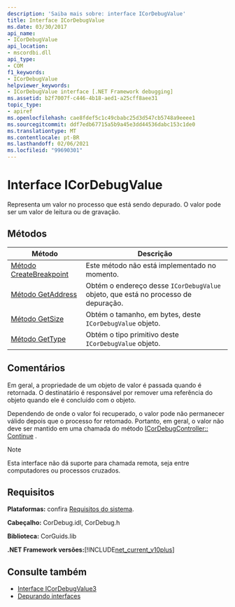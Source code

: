 ```yaml
---
description: 'Saiba mais sobre: interface ICorDebugValue'
title: Interface ICorDebugValue
ms.date: 03/30/2017
api_name:
- ICorDebugValue
api_location:
- mscordbi.dll
api_type:
- COM
f1_keywords:
- ICorDebugValue
helpviewer_keywords:
- ICorDebugValue interface [.NET Framework debugging]
ms.assetid: b2f7007f-c446-4b18-aed1-a25cff8aee31
topic_type:
- apiref
ms.openlocfilehash: cae8fdef5c1c49cbabc25d3d547cb5748a9eeee1
ms.sourcegitcommit: ddf7edb67715a5b9a45e3dd44536dabc153c1de0
ms.translationtype: MT
ms.contentlocale: pt-BR
ms.lasthandoff: 02/06/2021
ms.locfileid: "99690301"
---
```

# <a name="icordebugvalue-interface"></a>Interface ICorDebugValue

Representa um valor no processo que está sendo depurado. O valor pode ser um valor de leitura ou de gravação.  
  
## <a name="methods"></a>Métodos  
  
|Método|Descrição|  
|------------|-----------------|  
|[Método CreateBreakpoint](icordebugvalue-createbreakpoint-method.md)|Este método não está implementado no momento.|  
|[Método GetAddress](icordebugvalue-getaddress-method.md)|Obtém o endereço desse `ICorDebugValue` objeto, que está no processo de depuração.|  
|[Método GetSize](icordebugvalue-getsize-method.md)|Obtém o tamanho, em bytes, deste `ICorDebugValue` objeto.|  
|[Método GetType](icordebugvalue-gettype-method.md)|Obtém o tipo primitivo deste `ICorDebugValue` objeto.|  
  
## <a name="remarks"></a>Comentários  

 Em geral, a propriedade de um objeto de valor é passada quando é retornada. O destinatário é responsável por remover uma referência do objeto quando ele é concluído com o objeto.  
  
 Dependendo de onde o valor foi recuperado, o valor pode não permanecer válido depois que o processo for retomado. Portanto, em geral, o valor não deve ser mantido em uma chamada do método [ICorDebugController:: Continue](icordebugcontroller-continue-method.md) .  
  
> [!NOTE]
> Esta interface não dá suporte para chamada remota, seja entre computadores ou processos cruzados.  
  
## <a name="requirements"></a>Requisitos  

 **Plataformas:** confira [Requisitos do sistema](../../get-started/system-requirements.md).  
  
 **Cabeçalho:** CorDebug.idl, CorDebug.h  
  
 **Biblioteca:** CorGuids.lib  
  
 **.NET Framework versões:**[!INCLUDE[net_current_v10plus](../../../../includes/net-current-v10plus-md.md)]  
  
## <a name="see-also"></a>Consulte também

- [Interface ICorDebugValue3](icordebugvalue3-interface.md)
- [Depurando interfaces](debugging-interfaces.md)
